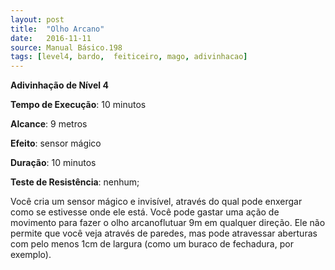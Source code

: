 ```yaml
---
layout: post
title:  "Olho Arcano"
date:   2016-11-11
source: Manual Básico.198
tags: [level4, bardo,  feiticeiro, mago, adivinhacao]
---
```


**Adivinhação de Nível 4**

**Tempo de Execução**: 10 minutos

**Alcance**: 9 metros

**Efeito**: sensor mágico

**Duração**: 10 minutos

**Teste de Resistência**: nenhum;

Você cria um sensor mágico e invisível, através do qual pode enxergar como se estivesse onde ele está. Você pode gastar uma ação de movimento para fazer o olho arcanoflutuar 9m em qualquer direção. Ele não permite que você veja através de paredes, mas pode atravessar aberturas com pelo menos 1cm de largura (como um buraco de fechadura, por exemplo).
